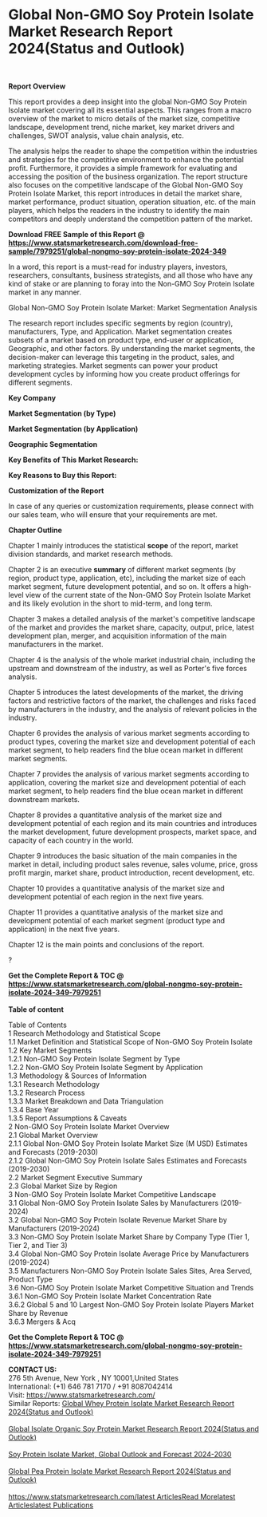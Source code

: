<h1>Global Non-GMO Soy Protein Isolate Market Research Report 2024(Status and Outlook)</h1><br/><p><strong>Report Overview</strong></p><p>This report provides a deep insight into the global Non-GMO Soy Protein Isolate market covering all its essential aspects. This ranges from a macro overview of the market to micro details of the market size, competitive landscape, development trend, niche market, key market drivers and challenges, SWOT analysis, value chain analysis, etc.</p><p>The analysis helps the reader to shape the competition within the industries and strategies for the competitive environment to enhance the potential profit. Furthermore, it provides a simple framework for evaluating and accessing the position of the business organization. The report structure also focuses on the competitive landscape of the Global Non-GMO Soy Protein Isolate Market, this report introduces in detail the market share, market performance, product situation, operation situation, etc. of the main players, which helps the readers in the industry to identify the main competitors and deeply understand the competition pattern of the market.</p><p><strong>Download FREE Sample of this Report @ <a href="https://www.statsmarketresearch.com/download-free-sample/7979251/global-nongmo-soy-protein-isolate-2024-349">https://www.statsmarketresearch.com/download-free-sample/7979251/global-nongmo-soy-protein-isolate-2024-349</a></strong></p><p>In a word, this report is a must-read for industry players, investors, researchers, consultants, business strategists, and all those who have any kind of stake or are planning to foray into the Non-GMO Soy Protein Isolate market in any manner.</p><p>Global Non-GMO Soy Protein Isolate Market: Market Segmentation Analysis</p><p>The research report includes specific segments by region (country), manufacturers, Type, and Application. Market segmentation creates subsets of a market based on product type, end-user or application, Geographic, and other factors. By understanding the market segments, the decision-maker can leverage this targeting in the product, sales, and marketing strategies. Market segments can power your product development cycles by informing how you create product offerings for different segments.</p><p><strong>Key Company</strong></p><p><strong>Market Segmentation (by Type)</strong></p><p><strong>Market Segmentation (<strong>by Application</strong>)</strong></p><p><strong>Geographic Segmentation</strong></p><p><strong>Key Benefits of This Market Research:</strong></p><p><strong>Key <strong>Reasons to Buy</strong> this Report:</strong></p><p><strong>Customization of the Report</strong></p><p>In case of any queries or customization requirements, please connect with our sales team, who will ensure that your requirements are met.</p><p><strong>Chapter Outline</strong></p><p>Chapter 1 mainly introduces the statistical <strong>scope</strong> of the report, market division standards, and market research methods.</p><p>Chapter 2 is an executive <strong>summary</strong> of different market segments (by region, product type, application, etc), including the market size of each market segment, future development potential, and so on. It offers a high-level view of the current state of the Non-GMO Soy Protein Isolate Market and its likely evolution in the short to mid-term, and long term.</p><p>Chapter 3 makes a detailed analysis of the market's competitive landscape of the market and provides the market share, capacity, output, price, latest development plan, merger, and acquisition information of the main manufacturers in the market.</p><p>Chapter 4 is the analysis of the whole market industrial chain, including the upstream and downstream of the industry, as well as Porter's five forces analysis.</p><p>Chapter 5 introduces the latest developments of the market, the driving factors and restrictive factors of the market, the challenges and risks faced by manufacturers in the industry, and the analysis of relevant policies in the industry.</p><p>Chapter 6 provides the analysis of various market segments according to product types, covering the market size and development potential of each market segment, to help readers find the blue ocean market in different market segments.</p><p>Chapter 7 provides the analysis of various market segments according to application, covering the market size and development potential of each market segment, to help readers find the blue ocean market in different downstream markets.</p><p>Chapter 8 provides a quantitative analysis of the market size and development potential of each region and its main countries and introduces the market development, future development prospects, market space, and capacity of each country in the world.</p><p>Chapter 9 introduces the basic situation of the main companies in the market in detail, including product sales revenue, sales volume, price, gross profit margin, market share, product introduction, recent development, etc.</p><p>Chapter 10 provides a quantitative analysis of the market size and development potential of each region in the next five years.</p><p>Chapter 11 provides a quantitative analysis of the market size and development potential of each market segment (product type and application) in the next five years.</p><p>Chapter 12 is the main points and conclusions of the report.</p><p>? </p><div><b>Get the Complete Report & TOC @ <a href="https://www.statsmarketresearch.com/global-nongmo-soy-protein-isolate-2024-349-7979251">https://www.statsmarketresearch.com/global-nongmo-soy-protein-isolate-2024-349-7979251</a></b></div><br><b>Table of content</b><p>Table of Contents<br />1 Research Methodology and Statistical Scope<br />1.1 Market Definition and Statistical Scope of Non-GMO Soy Protein Isolate<br />1.2 Key Market Segments<br />1.2.1 Non-GMO Soy Protein Isolate Segment by Type<br />1.2.2 Non-GMO Soy Protein Isolate Segment by Application<br />1.3 Methodology & Sources of Information<br />1.3.1 Research Methodology<br />1.3.2 Research Process<br />1.3.3 Market Breakdown and Data Triangulation<br />1.3.4 Base Year<br />1.3.5 Report Assumptions & Caveats<br />2 Non-GMO Soy Protein Isolate Market Overview<br />2.1 Global Market Overview<br />2.1.1 Global Non-GMO Soy Protein Isolate Market Size (M USD) Estimates and Forecasts (2019-2030)<br />2.1.2 Global Non-GMO Soy Protein Isolate Sales Estimates and Forecasts (2019-2030)<br />2.2 Market Segment Executive Summary<br />2.3 Global Market Size by Region<br />3 Non-GMO Soy Protein Isolate Market Competitive Landscape<br />3.1 Global Non-GMO Soy Protein Isolate Sales by Manufacturers (2019-2024)<br />3.2 Global Non-GMO Soy Protein Isolate Revenue Market Share by Manufacturers (2019-2024)<br />3.3 Non-GMO Soy Protein Isolate Market Share by Company Type (Tier 1, Tier 2, and Tier 3)<br />3.4 Global Non-GMO Soy Protein Isolate Average Price by Manufacturers (2019-2024)<br />3.5 Manufacturers Non-GMO Soy Protein Isolate Sales Sites, Area Served, Product Type<br />3.6 Non-GMO Soy Protein Isolate Market Competitive Situation and Trends<br />3.6.1 Non-GMO Soy Protein Isolate Market Concentration Rate<br />3.6.2 Global 5 and 10 Largest Non-GMO Soy Protein Isolate Players Market Share by Revenue<br />3.6.3 Mergers & Acq<br><div><b>Get the Complete Report & TOC @ <a href="https://www.statsmarketresearch.com/global-nongmo-soy-protein-isolate-2024-349-7979251">https://www.statsmarketresearch.com/global-nongmo-soy-protein-isolate-2024-349-7979251</a></b></div></p> <b>CONTACT US:</b><br>276 5th Avenue, New York , NY 10001,United States<br>International: (+1) 646 781 7170 / +91 8087042414<br>Visit: <a href="https://www.statsmarketresearch.com/">https://www.statsmarketresearch.com/</a><br>Similar Reports: <a href="https://www.statsmarketresearch.com/global-nongmo-soy-protein-isolate-2024-349-7979251">Global Whey Protein Isolate Market Research Report 2024(Status and Outlook)</a><br/><br/><a href="https://www.statsmarketresearch.com/global-nongmo-soy-protein-isolate-2024-349-7979251">Global Isolate Organic Soy Protein Market Research Report 2024(Status and Outlook)</a><br/><br/><a href="https://www.statsmarketresearch.com/global-nongmo-soy-protein-isolate-2024-349-7979251">Soy Protein Isolate Market, Global Outlook and Forecast 2024-2030</a><br/><br/><a href="https://www.statsmarketresearch.com/global-nongmo-soy-protein-isolate-2024-349-7979251">Global Pea Protein Isolate Market Research Report 2024(Status and Outlook)</a><br/><br/><a href="https://gyeongbokgung.com">https://www.statsmarketresearch.com/</a><a href="https://hallyeomaritime.com">latest Articles</a><a href="https://jingwansa.com">Read More</a><a href=https://nguoiviet.jp/">latest Articles</a><a href="https://www.intelmarketresearch.com/">latest Publications</a>